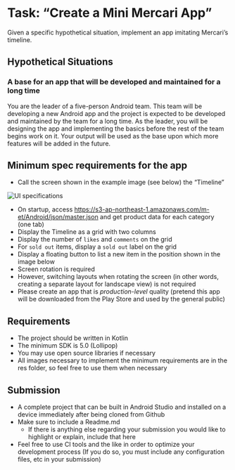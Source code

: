# Task: “Create a Mini Mercari App”

Given a specific hypothetical situation, implement an app imitating Mercari’s timeline.

## Hypothetical Situations

### A base for an app that will be developed and maintained for a long time

You are the leader of a five-person Android team. This team will be developing a new Android app and the project is expected to be developed and maintained by the team for a long time. As the leader, you will be designing the app and implementing the basics before the rest of the team begins work on it. Your output will be used as the base upon which more features will be added in the future.

## Minimum spec requirements for the app

- Call the screen shown in the example image (see below) the “Timeline”

![UI specifications](https://s3-ap-northeast-1.amazonaws.com/m-et/Android/images/39693654-9745-4d4d-8d03-25657d95c872.jpg)

- On startup, access https://s3-ap-northeast-1.amazonaws.com/m-et/Android/json/master.json and get product data for each category (one tab)
- Display the Timeline as a grid with two columns
- Display the number of `likes` and `comments` on the grid
- For `sold out` items, display a `sold out` label on the grid
- Display a floating button to list a new item in the position shown in the image below
- Screen rotation is required
- However, switching layouts when rotating the screen (in other words, creating a separate layout for landscape view) is not required
- Please create an app that is *production-level* quality (pretend this app will be downloaded from the Play Store and used by the general public)

## Requirements

- The project should be written in Kotlin
- The minimum SDK is 5.0 (Lollipop)
- You may use open source libraries if necessary
- All images necessary to implement the minimum requirements are in the res folder, so feel free to use them when necessary

## Submission

- A complete project that can be built in Android Studio and installed on a device immediately after being cloned from Github
- Make sure to include a Readme.md
    - If there is anything else regarding your submission you would like to highlight or explain, include that here
- Feel free to use CI tools and the like in order to optimize your development process (If you do so, you must include any configuration files, etc in your submission)
